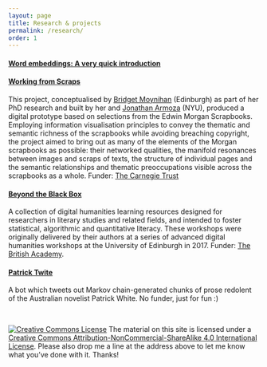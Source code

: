 ```yaml
---
layout: page
title: Research & projects
permalink: /research/
order: 1
---
```

#### [Word embeddings: A very quick introduction](..research/word-embeddings)


#### [Working from Scraps](http://digitaldecoupage.llc.ed.ac.uk)
This project, conceptualised by [Bridget Moynihan](https://www.ed.ac.uk/profile/bridget-moynihan) (Edinburgh) as part of her PhD research and built by her and [Jonathan Armoza](https://github.com/jarmoza/) (NYU), produced a digital prototype based on selections from the Edwin Morgan Scrapbooks. Employing information visualisation principles to convey the thematic and semantic richness of the scrapbooks while avoiding breaching copyright, the project aimed to bring out as many of the elements of the Morgan scrapbooks as possible: their networked qualities, the manifold resonances between images and scraps of texts, the structure of individual pages and the semantic relationships and thematic preoccupations visible across the scrapbooks as a whole. Funder: [The Carnegie Trust](https://www.carnegie-trust.org/)

#### [Beyond the Black Box](http://blackbox.llc.ed.ac.uk)
A collection of digital humanities learning resources designed for researchers in literary studies and related fields, and intended to foster statistical, algorithmic and quantitative literacy. These workshops were originally delivered by their authors at a series of advanced digital humanities workshops at the University of Edinburgh in 2017. Funder: [The British Academy](http://www.britac.ac.uk/).

#### [Patrick Twite](https://twitter.com/patricktwite)
A bot which tweets out Markov chain-generated chunks of prose redolent of the Australian novelist Patrick White. No funder, just for fun :)

<br />

[![Creative Commons License](https://i.creativecommons.org/l/by-nc-sa/4.0/80x15.png)](http://creativecommons.org/licenses/by-nc-sa/4.0/)
The material on this site is licensed under a [Creative Commons Attribution-NonCommercial-ShareAlike 4.0 International License](http://creativecommons.org/licenses/by-nc-sa/4.0/). Please also drop me a line at the address above to let me know what you’ve done with it. Thanks!
